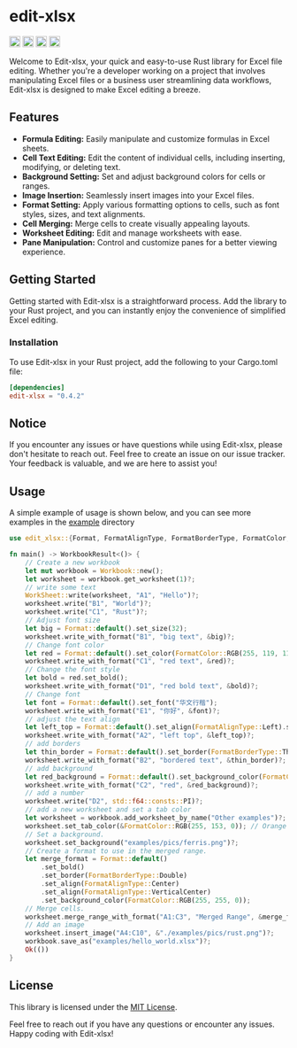 # edit-xlsx

[<img alt="github" src="https://img.shields.io/badge/github-MortalreminderPT/edit--xlsx-8da0cb?style=for-the-badge&labelColor=555555&logo=github" height="20">](https://github.com/MortalreminderPT/edit-xlsx)
[<img alt="crates.io" src="https://img.shields.io/crates/v/edit-xlsx.svg?style=for-the-badge&color=fc8d62&logo=rust" height="20">](https://crates.io/crates/edit-xlsx)
[<img alt="docs.rs" src="https://img.shields.io/badge/docs.rs-edit--xlsx-66c2a5?style=for-the-badge&labelColor=555555&logo=docs.rs" height="20">](https://docs.rs/edit-xlsx)
[<img alt="build status" src="https://img.shields.io/github/actions/workflow/status/MortalreminderPT/edit-xlsx/rust.yml?branch=main&style=for-the-badge" height="20">](https://github.com/MortalreminderPT/edit-xlsx/actions?query=main)

Welcome to Edit-xlsx, your quick and easy-to-use Rust library for Excel file editing. Whether you're a developer working on a project that involves manipulating Excel files or a business user streamlining data workflows, Edit-xlsx is designed to make Excel editing a breeze.

## Features

- **Formula Editing:** Easily manipulate and customize formulas in Excel sheets.
- **Cell Text Editing:** Edit the content of individual cells, including inserting, modifying, or deleting text.
- **Background Setting:** Set and adjust background colors for cells or ranges.
- **Image Insertion:** Seamlessly insert images into your Excel files.
- **Format Setting:** Apply various formatting options to cells, such as font styles, sizes, and text alignments.
- **Cell Merging:** Merge cells to create visually appealing layouts.
- **Worksheet Editing:** Edit and manage worksheets with ease.
- **Pane Manipulation:** Control and customize panes for a better viewing experience.

## Getting Started

Getting started with Edit-xlsx is a straightforward process. Add the library to your Rust project, and you can instantly enjoy the convenience of simplified Excel editing.

### Installation
To use Edit-xlsx in your Rust project, add the following to your Cargo.toml file:

```toml
[dependencies]
edit-xlsx = "0.4.2"
```

## Notice

If you encounter any issues or have questions while using Edit-xlsx, please don't hesitate to reach out. Feel free to create an issue on our issue tracker. Your feedback is valuable, and we are here to assist you!

## Usage

A simple example of usage is shown below, and you can see more examples in the [example](https://github.com/MortalreminderPT/edit-xlsx/tree/dev-0.3.0/examples) directory

```rust
use edit_xlsx::{Format, FormatAlignType, FormatBorderType, FormatColor, Workbook, WorkbookResult, WorkSheet, Write};

fn main() -> WorkbookResult<()> {
    // Create a new workbook
    let mut workbook = Workbook::new();
    let worksheet = workbook.get_worksheet(1)?;
    // write some text
    WorkSheet::write(worksheet, "A1", "Hello")?;
    worksheet.write("B1", "World")?;
    worksheet.write("C1", "Rust")?;
    // Adjust font size
    let big = Format::default().set_size(32);
    worksheet.write_with_format("B1", "big text", &big)?;
    // Change font color
    let red = Format::default().set_color(FormatColor::RGB(255, 119, 119));
    worksheet.write_with_format("C1", "red text", &red)?;
    // Change the font style
    let bold = red.set_bold();
    worksheet.write_with_format("D1", "red bold text", &bold)?;
    // Change font
    let font = Format::default().set_font("华文行楷");
    worksheet.write_with_format("E1", "你好", &font)?;
    // adjust the text align
    let left_top = Format::default().set_align(FormatAlignType::Left).set_align(FormatAlignType::Top);
    worksheet.write_with_format("A2", "left top", &left_top)?;
    // add borders
    let thin_border = Format::default().set_border(FormatBorderType::Thin);
    worksheet.write_with_format("B2", "bordered text", &thin_border)?;
    // add background
    let red_background = Format::default().set_background_color(FormatColor::RGB(255, 119, 119));
    worksheet.write_with_format("C2", "red", &red_background)?;
    // add a number
    worksheet.write("D2", std::f64::consts::PI)?;
    // add a new worksheet and set a tab color
    let worksheet = workbook.add_worksheet_by_name("Other examples")?;
    worksheet.set_tab_color(&FormatColor::RGB(255, 153, 0)); // Orange
    // Set a background.
    worksheet.set_background("examples/pics/ferris.png")?;
    // Create a format to use in the merged range.
    let merge_format = Format::default()
        .set_bold()
        .set_border(FormatBorderType::Double)
        .set_align(FormatAlignType::Center)
        .set_align(FormatAlignType::VerticalCenter)
        .set_background_color(FormatColor::RGB(255, 255, 0));
    // Merge cells.
    worksheet.merge_range_with_format("A1:C3", "Merged Range", &merge_format)?;
    // Add an image
    worksheet.insert_image("A4:C10", &"./examples/pics/rust.png")?;
    workbook.save_as("examples/hello_world.xlsx")?;
    Ok(())
}
```

## License
This library is licensed under the [MIT License](https://opensource.org/license/mit).

Feel free to reach out if you have any questions or encounter any issues. Happy coding with Edit-xlsx!